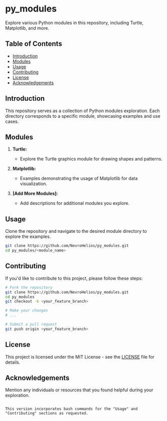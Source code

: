 
# py_modules

Explore various Python modules in this repository, including Turtle, Matplotlib, and more.

## Table of Contents
- [Introduction](#introduction)
- [Modules](#modules)
- [Usage](#usage)
- [Contributing](#contributing)
- [License](#license)
- [Acknowledgements](#acknowledgements)

## Introduction
This repository serves as a collection of Python modules exploration. Each directory corresponds to a specific module, showcasing examples and use cases.

## Modules
1. **Turtle:**
   - Explore the Turtle graphics module for drawing shapes and patterns.

2. **Matplotlib:**
   - Examples demonstrating the usage of Matplotlib for data visualization.

3. **[Add More Modules]:**
   - Add descriptions for additional modules you explore.

## Usage
Clone the repository and navigate to the desired module directory to explore the examples.

```bash
git clone https://github.com/NevroHelios/py_modules.git
cd py_modules/<module_name>
```

## Contributing
If you'd like to contribute to this project, please follow these steps:

```bash
# Fork the repository
git clone https://github.com/NevroHelios/py_modules.git
cd py_modules
git checkout -b <your_feature_branch>
```
```bash
# Make your changes
# ...

# Submit a pull request
git push origin <your_feature_branch>
```

## License
This project is licensed under the MIT License - see the [LICENSE](LICENSE) file for details.

## Acknowledgements
Mention any individuals or resources that you found helpful during your exploration.
```

This version incorporates bash commands for the "Usage" and "Contributing" sections as requested.
